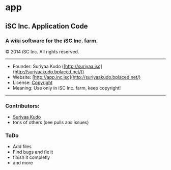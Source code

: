 app
===

## iSC Inc. Application Code

### A wiki software for the iSC Inc. farm.

© 2014 iSC Inc. All rights reserved.

----

* Founder: Suriyaa Kudo ([http://suriyaa.isc](http://suriyaakudo.bplaced.net/))
* Website: [http://app.inc.isc](http://suriyaakudo.bplaced.net/)
* License: [Copyright](http://licenses.isc/copyright/)
* Meaning: Use only in iSC Inc. farm, keep copyright!

----

### Contributors:
* [Suriyaa Kudo](https://github.com/SuriyaaKudoIsc)
* tons of others (see pulls ans issues)

### ToDo

* Add files
* Find bugs and fix it
* finish it completly
* and more
